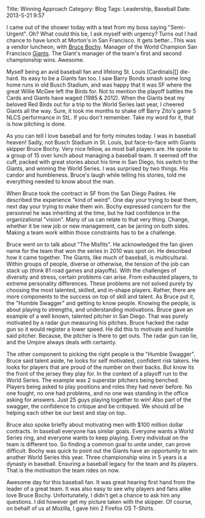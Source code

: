 Title: Winning Approach
Category: Blog 
Tags: Leadership, Baseball 
Date: 2013-5-21 9:57

I came out of the shower today with a text from my boss saying "Semi-Urgent".  Oh?  What could this be, I ask myself with urgency?  Turns out I had chance to have lunch at Morton's in San Francisco. It gets better...This was a vendor luncheon, with [Bruce Bochy][]. Manager of the World Champion San Francisco [Giants][].  The Giant's manager of the team's first and second championship wins.  Awesome.

</p>
Myself being an avid baseball fan and lifelong St. Louis [Cardinals][] die-hard. Its easy to be a Giants fan too.  I saw Barry Bonds smash some long home runs in old Busch Stadium, and was happy that it was SF where the great Willie McGee left the Birds for. Not to mention the playoff battles the Cards and Giants have waged (1985 & 2012). When the Giants beat my beloved Red Birds out for a trip to the World Series last year, I cheered Giants all the way. Sure, it took me months to shake off Barry Zito's game 5 NLCS performance in StL.  If you don't remember.  Take my word for it, that is how pitching is done.

As you can tell I love baseball and for forty minutes today. I was in baseball heaven!  Sadly, not Busch Stadium in St. Louis, but face-to-face with Giants skipper Bruce Bochy.  Very nice fellow, as most ball players are.  He spoke to a group of 15 over lunch about managing a baseball team.  It seemed off the cuff, packed with great stories about his time in San Diego, his switch to the Giants, and winning the World Series.  I was surprised by two things.  His candor and humbleness.  Bruce's laugh while telling his stories, told me everything needed to know about the man.   

When Bruce took the contract in SF from the San Diego Padres. He described the experience "kind of weird".  One day your trying to beat them, next day your trying to make them win.  Bochy expressed concern for the personnel he was inheriting at the time, but he had confidence in the organizational "vision".  Many of us can relate to that very thing.  Change, whether it be new job or new management, can be jarring on both sides.  Making a team work within those constraints has to be a challenge.  

Bruce went on to talk about "The Misfits".  He acknowledged the fan given name for the team that won the series in 2010 was spot on. He described how it came together.  The Giants, like much of baseball, is multicultural.  Within groups of people, diverse or otherwise, the tension of the job can stack up (think 81 road games and playoffs).  With the challenges of diversity and stress, certain problems can arise.  From exhausted players, to extreme personality differences.  These problems are not solved purely by choosing the most talented, skilled, and in-shape players. Rather, there are more components to the success on top of skill and talent. As Bruce put it, the "Humble Swagger" and getting to know people.  Knowing the people, is about playing to strengths, and understanding motivations.  Bruce gave an example of a well known, talented pitcher in San Diego. That was purely motivated by a radar gun measuring his pitches. Bruce hacked the radar gun so it would register a lower speed.  He did this to motivate and humble said pitcher.  Because, the pitcher is there to get outs.  The radar gun can lie, and the Umpire always deals with certainty.

The other component to picking the right people is the "Humble Swagger".  Bruce said talent aside, he looks for self motivated, confident risk takers.  He looks for players that are proud of the number on their backs.  But know its the front of the jersey they play for. In the context of a playoff run to the World Series. The example was 2 superstar pitchers being benched. Players being asked to play positions and roles they had never before.  No one fought, no one had problems, and no one was standing in the office asking for answers.  Just 25 guys playing together to win!  Also part of the swagger, the confidence to critique and be critiqued.  We should *all* be helping each other be our best and stay on top.

Bruce also spoke briefly about motivating men with $100 million dollar contracts. In baseball everyone has similar goals.  Everyone wants a World Series ring, and everyone wants to keep playing.  Every individual on the team is different too. So finding a common goal to unite under, can prove difficult. Bochy was quick to point out the Giants have an opportunity to win another World Series this year.  Three championship wins in 5 years is a dynasty in baseball.  Ensuring a baseball legacy for the team and its players.  That is the motivation the team rides on now. 

Awesome day for this baseball fan.  It was great hearing first hand from the leader of a great team.  It was also easy to see why players and fans alike love Bruce Bochy.  Unfortunately, I didn't get a chance to ask him any questions.  I did however get my picture taken with the skipper.  Of course, on behalf of us at Mozilla, I gave him 2 Firefox OS T-Shirts. 


[Bruce Bochy]: http://en.wikipedia.org/wiki/Bruce_Bochy
[Cardinals]: http://stlouis.cardinals.mlb.com
[Giants]: http://sanfrancisco.giants.mlb.com

